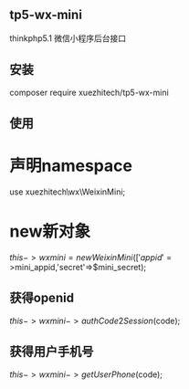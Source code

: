 ## tp5-wx-mini
thinkphp5.1 微信小程序后台接口
## 安装
composer require xuezhitech/tp5-wx-mini
## 使用

# 声明namespace
use xuezhitech\wx\WeixinMini;
# new新对象
$this->wxmini = new WeixinMini(['appid'=>$mini_appid,'secret'=>$mini_secret);

## 获得openid 
$this->wxmini->authCode2Session($code);

## 获得用户手机号
$this->wxmini->getUserPhone($code);



